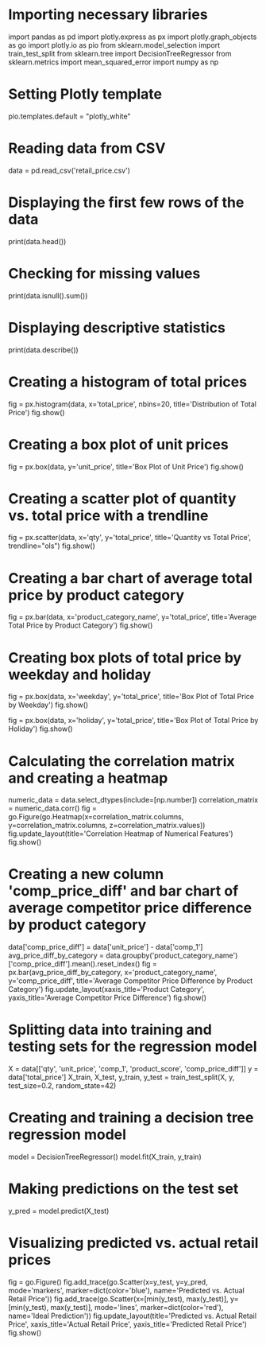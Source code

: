 
# Importing necessary libraries
import pandas as pd
import plotly.express as px
import plotly.graph_objects as go
import plotly.io as pio
from sklearn.model_selection import train_test_split
from sklearn.tree import DecisionTreeRegressor
from sklearn.metrics import mean_squared_error
import numpy as np

# Setting Plotly template
pio.templates.default = "plotly_white"

# Reading data from CSV
data = pd.read_csv('retail_price.csv')

# Displaying the first few rows of the data
print(data.head())

# Checking for missing values
print(data.isnull().sum())

# Displaying descriptive statistics
print(data.describe())

# Creating a histogram of total prices
fig = px.histogram(data, x='total_price', nbins=20, title='Distribution of Total Price')
fig.show()

# Creating a box plot of unit prices
fig = px.box(data, y='unit_price', title='Box Plot of Unit Price')
fig.show()

# Creating a scatter plot of quantity vs. total price with a trendline
fig = px.scatter(data, x='qty', y='total_price', title='Quantity vs Total Price', trendline="ols")
fig.show()

# Creating a bar chart of average total price by product category
fig = px.bar(data, x='product_category_name', y='total_price', title='Average Total Price by Product Category')
fig.show()

# Creating box plots of total price by weekday and holiday
fig = px.box(data, x='weekday', y='total_price', title='Box Plot of Total Price by Weekday')
fig.show()

fig = px.box(data, x='holiday', y='total_price', title='Box Plot of Total Price by Holiday')
fig.show()

# Calculating the correlation matrix and creating a heatmap
numeric_data = data.select_dtypes(include=[np.number])
correlation_matrix = numeric_data.corr()
fig = go.Figure(go.Heatmap(x=correlation_matrix.columns,
                           y=correlation_matrix.columns,
                           z=correlation_matrix.values))
fig.update_layout(title='Correlation Heatmap of Numerical Features')
fig.show()

# Creating a new column 'comp_price_diff' and bar chart of average competitor price difference by product category
data['comp_price_diff'] = data['unit_price'] - data['comp_1']
avg_price_diff_by_category = data.groupby('product_category_name')['comp_price_diff'].mean().reset_index()
fig = px.bar(avg_price_diff_by_category, x='product_category_name', y='comp_price_diff',
             title='Average Competitor Price Difference by Product Category')
fig.update_layout(xaxis_title='Product Category', yaxis_title='Average Competitor Price Difference')
fig.show()

# Splitting data into training and testing sets for the regression model
X = data[['qty', 'unit_price', 'comp_1', 'product_score', 'comp_price_diff']]
y = data['total_price']
X_train, X_test, y_train, y_test = train_test_split(X, y, test_size=0.2, random_state=42)

# Creating and training a decision tree regression model
model = DecisionTreeRegressor()
model.fit(X_train, y_train)

# Making predictions on the test set
y_pred = model.predict(X_test)

# Visualizing predicted vs. actual retail prices
fig = go.Figure()
fig.add_trace(go.Scatter(x=y_test, y=y_pred, mode='markers', marker=dict(color='blue'),
                         name='Predicted vs. Actual Retail Price'))
fig.add_trace(go.Scatter(x=[min(y_test), max(y_test)], y=[min(y_test), max(y_test)],
                         mode='lines', marker=dict(color='red'), name='Ideal Prediction'))
fig.update_layout(title='Predicted vs. Actual Retail Price',
                  xaxis_title='Actual Retail Price',
                  yaxis_title='Predicted Retail Price')
fig.show()
